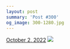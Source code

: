 ```yaml
---
layout: post
summary: 'Post #300'
og_image: 300-1280.jpg
---
```


<p>
  <time>
    <a href="/300">October 2, 2022</a>
  </time>
  <a href="/300">
    <img src="{{ site.assets_url }}/300-640.jpg" srcset="{{ site.assets_url }}/300-320.jpg 320w, {{ site.assets_url }}/300-640.jpg 640w, {{ site.assets_url }}/300-960.jpg 960w, {{ site.assets_url }}/300-1280.jpg 1280w" sizes="(min-width: 700px) 50vw, calc(100vw - 2rem)" />
  </a>
</p>
